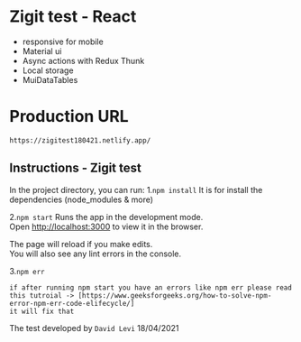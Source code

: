 
# Zigit test - React
- responsive for mobile
- Material ui
- Async actions with Redux Thunk
- Local storage
- MuiDataTables 

# Production URL
	https://zigitest180421.netlify.app/

## Instructions - Zigit test


In the project directory, you can run:
1.`npm install`
	It is for install the dependencies (node_modules & more)

2.`npm start`
Runs the app in the development mode.\
Open [http://localhost:3000](http://localhost:3000) to view it in the browser.

The page will reload if you make edits.\
You will also see any lint errors in the console.



3.`npm err `
	
	if after running npm start you have an errors like npm err please read this tutroial -> [https://www.geeksforgeeks.org/how-to-solve-npm-error-npm-err-code-elifecycle/]
	it will fix that

The test developed by `David Levi`
18/04/2021
